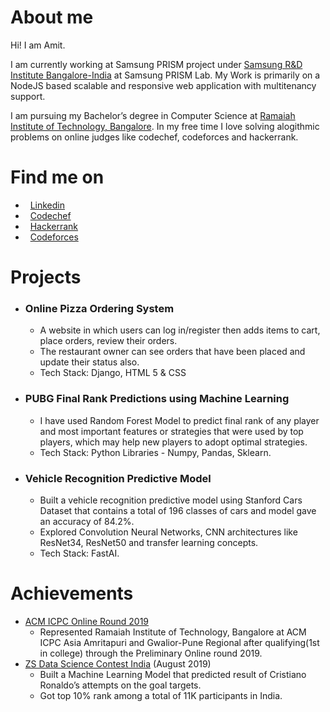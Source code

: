# About me
Hi! I am Amit.

I am currently working at Samsung PRISM project under [Samsung R&D Institute Bangalore-India](https://www.linkedin.com/company/samsung-india/) at Samsung PRISM Lab.
My Work is primarily on a NodeJS based scalable and responsive web application with multitenancy support.

I am pursuing my Bachelor’s degree in Computer Science at [Ramaiah Institute of Technology, Bangalore](http://www.msrit.edu/). In my free time I love solving alogithmic problems on online judges like codechef, codeforces and hackerrank.

#  Find me on

* &nbsp; [Linkedin](https://www.linkedin.com/in/amitdu6ey/)
* &nbsp; [Codechef](https://www.codechef.com/users/amitdu6ey)
* &nbsp; [Hackerrank](https://www.hackerrank.com/amitdu6ey)
* &nbsp; [Codeforces](https://codeforces.com/profile/amitdu6ey)

#  Projects
  
* ### Online Pizza Ordering System 
  * A website in which users can log in/register then adds items to cart, place orders, review their orders.
  * The restaurant owner can see orders that have been placed and update their status also.
  * Tech Stack: Django, HTML 5 & CSS 

* ### PUBG Final Rank Predictions using Machine Learning
  * I have used  Random Forest Model to predict final rank of any player and most important features or strategies that were
    used by top players, which may help new players to adopt optimal strategies.
  * Tech Stack: Python Libraries - Numpy, Pandas, Sklearn.

* ### Vehicle Recognition Predictive Model 
  * Built a vehicle recognition predictive model using Stanford Cars Dataset that contains a total of 196 classes of cars and model gave an accuracy of 84.2%.
  * Explored Convolution Neural Networks, CNN architectures like ResNet34, ResNet50 and transfer learning concepts.
  * Tech Stack: FastAI.
  
#  Achievements
 * [ACM ICPC Online Round 2019](https://www.codechef.com/public/rankings/ICPCIN19)
    * Represented Ramaiah Institute of Technology, Bangalore at ACM ICPC Asia Amritapuri
    and Gwalior-Pune Regional after qualifying(1st in college) through the Preliminary Online round 2019. 
 * [ZS Data Science Contest India](https://www.interviewbit.com/contest/zs-yds-2019/) (August 2019)
    * Built a Machine Learning Model that predicted result of Cristiano Ronaldo’s attempts on the goal targets.
    * Got top 10% rank among a total of 11K participants in India. 
